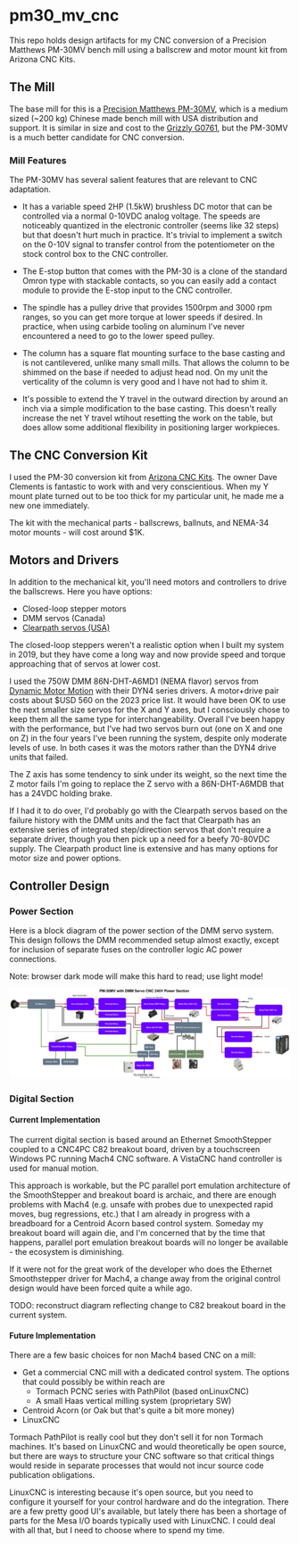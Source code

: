 # pm30_mv_cnc

This repo holds design artifacts for my CNC conversion of a Precision Matthews PM-30MV bench mill
using a ballscrew and motor mount kit from Arizona CNC Kits.

## The Mill

The base mill for this is a [Precision Matthews PM-30MV](https://www.precisionmatthews.com/shop/pm-30mv/), which is a medium sized (~200 kg) Chinese made bench mill
with USA distribution and support.  It is similar in size and cost to the [Grizzly G0761](https://www.grizzly.com/products/grizzly-10-x-32-2-hp-hd-benchtop-mill-drill-with-power-feed-and-tapping/g0761),
but the PM-30MV is a much better candidate for CNC conversion.

### Mill Features

The PM-30MV has several salient features that are relevant to CNC
adaptation.

* It has a variable speed 2HP (1.5kW) brushless DC motor that can be controlled
via a normal 0-10VDC analog voltage.  The speeds are noticeably
quantized in the electronic controller (seems like 32 steps) but that
doesn't hurt much in practice.  It's trivial to implement a switch on
the 0-10V signal to transfer
control from the potentiometer on the stock control box to the CNC controller.

* The E-stop button that comes with the PM-30 is a clone of the standard
Omron type with stackable contacts, so you can easily add a contact module to
provide the E-stop input to the CNC controller.

* The spindle has a pulley drive that provides 1500rpm and 3000 rpm ranges, so
you can get more torque at lower speeds if desired.  In practice, when using
carbide tooling on aluminum I've never encountered a need to go to the lower
speed pulley.

* The column has a square flat mounting surface to the base casting and is not
cantilevered, unlike many small mills.  That allows the column to be shimmed
on the base if needed to adjust head nod.  On my unit the verticality of the
column is very good and I have not had to shim it.

* It's possible to extend the Y travel in the outward direction by around an
inch via a simple modification to the base casting.  This doesn't really
increase the net Y travel wtihout resetting the work on the table, but does
allow some additional flexibility in positioning larger workpieces.

## The CNC Conversion Kit

I used the PM-30 conversion kit from [Arizona CNC Kits](https://www.arizonacnckits.com/).  The owner Dave Clements is fantastic to work with and very conscientious.
When my Y mount plate turned out to be too thick for my particular unit, he
made me a new one immediately.

The kit with the mechanical parts - ballscrews, ballnuts, and NEMA-34 motor mounts -
will cost around $1K.

## Motors and Drivers

In addition to the mechanical kit, you'll need motors and controllers to drive the
ballscrews.  Here you have options:

*  Closed-loop stepper motors
*  DMM servos (Canada)
*  [Clearpath servos (USA)](https://teknic.com/products/clearpath-brushless-dc-servo-motors/)

The closed-loop steppers weren't a realistic option when I built my system
in 2019, but they have come a long way and now provide speed and torque
approaching that of servos at lower cost.

I used the 750W DMM 86N-DHT-A6MD1 (NEMA flavor) servos from [Dynamic Motor Motion](https://www.dmm-tech.com/products_main.html) with their DYN4 series drivers.
A motor+drive pair costs about $USD 560 on the 2023 price list.  It would
have been OK to use the next smaller size servos for the X and Y axes, but I
consciously chose to keep them all the same type for interchangeability.
Overall I've been happy with the performance, but I've had two servos burn out
(one on X and one on Z) in the four years I've been running the system, despite
only moderate levels of use.  In both cases it was the motors rather than the DYN4 drive units that failed.

The Z axis has some tendency to sink under its weight, so the next time the Z
motor fails I'm going to replace the Z servo with a 86N-DHT-A6MDB that has a
24VDC holding brake.

If I had it to do over, I'd probably go with the Clearpath servos based on the
failure history with the DMM units and the fact that Clearpath has an extensive
series of integrated step/direction servos that don't require a separate
driver, though you then pick up a need for a beefy 70-80VDC supply.
The Clearpath product line is extensive and has many options for
motor size and power options.

## Controller Design

### Power Section 

Here is a block diagram of the power section of the DMM servo system.  This
design follows the DMM recommended setup almost exactly, except for inclusion
of separate fuses on the controller logic AC power connections.

Note: browser dark mode will make this hard to read; use light mode!

![Power Section Block Diagram](art/PM-30MV_power_section.svg)

### Digital Section

#### Current Implementation

The current digital section is based around an Ethernet SmoothStepper coupled
to a CNC4PC C82 breakout board, driven by a touchscreen Windows PC running Mach4
CNC software.  A VistaCNC hand controller is used for manual motion.

This approach is workable, but the PC parallel port emulation architecture of
the SmoothStepper and breakout board is archaic, and there are enough problems
with Mach4 (e.g. unsafe with probes due to unexpected rapid moves, bug regressions,
etc.) that I am already in progress with a breadboard for a Centroid Acorn based
control system.  Someday my breakout board will again die, and I'm concerned that by
the time that happens, parallel port emulation breakout boards will no longer
be available - the ecosystem is diminishing.

If it were not for the great work of the developer who does the Ethernet Smoothstepper
driver for Mach4, a change away from the original control design would have been
forced quite a while ago.

TODO: reconstruct diagram reflecting change to C82 breakout board in the current
system.

#### Future Implementation

There are a few basic choices for non Mach4 based CNC on a mill:

* Get a commercial CNC mill with a dedicated control system.  The options that
could possibly be within reach are
    *  Tormach PCNC series with PathPilot (based onLinuxCNC)
    *  A small Haas vertical milling system (proprietary SW)
* Centroid Acorn  (or Oak but that's quite a bit more money)
* LinuxCNC

Tormach PathPilot is really cool but they don't sell it for non Tormach machines.
It's based on LinuxCNC and would theoretically be open source, but there are ways
to structure your CNC software so that critical things would reside in separate
processes that would not incur source code publication obligations.

LinuxCNC is interesting because it's open source, but you need to configure it
yourself for your control hardware and do the integration.  There are a few
pretty good UI's available, but lately there has
been a shortage of parts for the Mesa I/O boards typically used with LinuxCNC.
I could deal with all that, but I need to choose where to spend my time.